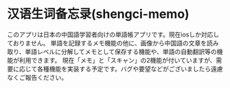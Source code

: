 # 汉语生词备忘录(shengci-memo)

このアプリは日本の中国語学習者向けの単語帳アプリです。現在iosしか対応しておりません。
単語を記録するメモ機能の他に、画像から中国語の文章を読み取り、単語レベルに分解してメモとして保存する機能や、単語の自動翻訳等の機能が利用できます。
現在「メモ」と「スキャン」の2機能が付いていますが、需要に応じて各種機能を実装する予定です。バグや要望などがございましたら遠慮なくご報告ください。
